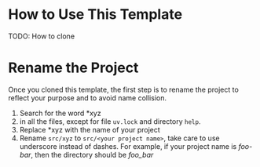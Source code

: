 # How to Use This Template

TODO: How to clone

# Rename the Project

Once you cloned this template, the first step is to rename the
project to reflect your purpose and to avoid name collision.

1. Search for the word *xyz
2. in all the files, except for file `uv.lock` and directory `help`.
3. Replace *xyz with the name of your project
4. Rename `src/xyz` to `src/<your project name>`, take care to use
   underscore instead of dashes. For example, if your project name is
   *foo-bar*, then the directory should be *foo_bar*
